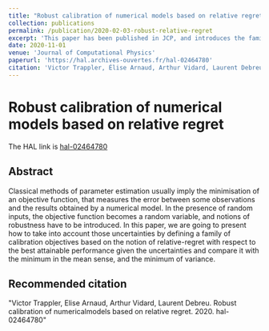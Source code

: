 ```yaml
---
title: "Robust calibration of numerical models based on relative regret "
collection: publications
permalink: /publication/2020-02-03-robust-relative-regret
excerpt: 'This paper has been published in JCP, and introduces the family of relative-regret estimators'
date: 2020-11-01
venue: 'Journal of Computational Physics'
paperurl: 'https://hal.archives-ouvertes.fr/hal-02464780'
citation: 'Victor Trappler, Élise Arnaud, Arthur Vidard, Laurent Debreu. Robust calibration of numerical models based on relative regret. 2020'
---
```

# Robust calibration of numerical models based on relative regret
The HAL link is [hal-02464780](https://hal.archives-ouvertes.fr/hal-02464780
)

## Abstract
Classical methods of parameter estimation usually imply the minimisation of an objective function, that measures the error between some observations and the results obtained by a numerical model. In the presence of random inputs, the objective function becomes a random variable, and notions of robustness have to be introduced. In this paper, we are going to present how to take into account those uncertainties by defining a family of calibration objectives based on the notion of relative-regret with respect to the best attainable performance given the uncertainties and compare it with the minimum in the mean sense, and the minimum of variance. 


## Recommended citation
"Victor Trappler, Elise Arnaud, Arthur Vidard, Laurent Debreu. Robust calibration of numericalmodels based on relative regret. 2020. hal-02464780"

